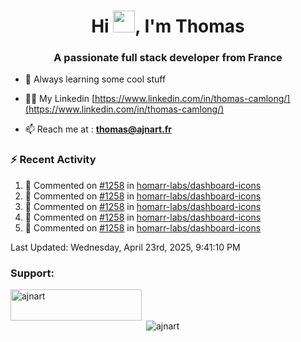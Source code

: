 <h1 align="center">Hi <img height="35px" src="https://raw.githubusercontent.com/MartinHeinz/MartinHeinz/master/wave.gif" width="35px"/>, I'm Thomas</h1>
<h3 align="center">A passionate full stack developer from France</h3>

- 🌱 Always learning some cool stuff 

- 👨‍💻 My Linkedin [https://www.linkedin.com/in/thomas-camlong/](https://www.linkedin.com/in/thomas-camlong/)

- 📫 Reach me at : **thomas@ajnart.fr**

### :zap: Recent Activity

<!--RECENT_ACTIVITY:start-->
1. 💬 Commented on [#1258](https://github.com/homarr-labs/dashboard-icons/pull/1258#discussion_r2055776341) in [homarr-labs/dashboard-icons](https://github.com/homarr-labs/dashboard-icons)<br>
2. 💬 Commented on [#1258](https://github.com/homarr-labs/dashboard-icons/pull/1258#discussion_r2055767478) in [homarr-labs/dashboard-icons](https://github.com/homarr-labs/dashboard-icons)<br>
3. 💬 Commented on [#1258](https://github.com/homarr-labs/dashboard-icons/pull/1258#discussion_r2055766848) in [homarr-labs/dashboard-icons](https://github.com/homarr-labs/dashboard-icons)<br>
4. 💬 Commented on [#1258](https://github.com/homarr-labs/dashboard-icons/pull/1258#discussion_r2055766376) in [homarr-labs/dashboard-icons](https://github.com/homarr-labs/dashboard-icons)<br>
5. 💬 Commented on [#1258](https://github.com/homarr-labs/dashboard-icons/pull/1258#discussion_r2055765079) in [homarr-labs/dashboard-icons](https://github.com/homarr-labs/dashboard-icons)<br>
<!--RECENT_ACTIVITY:end-->

<!--RECENT_ACTIVITY:last_update-->
Last Updated: Wednesday, April 23rd, 2025, 9:41:10 PM
<!--RECENT_ACTIVITY:last_update_end-->
<h3 align="left">Support:</h3>
<p><a href="https://ko-fi.com/ajnart"> <img align="left" src="https://cdn.ko-fi.com/cdn/kofi3.png?v=3" height="50" width="210" alt="ajnart" /></a></p><br><br>

<p>&nbsp;<img align="center" src="https://github-readme-stats.vercel.app/api?username=ajnart&show_icons=true&theme=tokyonight&locale=en" alt="ajnart" /></p>
